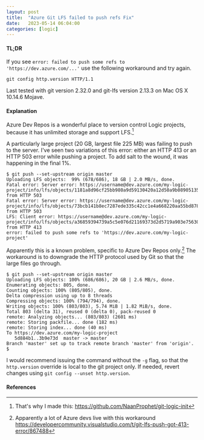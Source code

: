 ```yaml
---
layout: post
title:  "Azure Git LFS failed to push refs Fix"
date:   2023-05-14 06:04:00
categories: [logic]
---
```


#### TL;DR

If you see `error: failed to push some refs to 'https://dev.azure.com/...'` use the following workaround and try again.

`git config http.version HTTP/1.1`

Last tested with git version 2.32.0 and git-lfs version 2.13.3 on Mac OS X 10.14.6 Mojave.

#### Explanation

Azure Dev Repos is a wonderful place to version control Logic projects, because it has unlimited storage and support LFS.[^1]

A particularly large project (20 GB, largest file 225 MB) was failing to push to the server. I've seen two variations of this error: either an HTTP 413 or an HTTP 503 error while pushing a project. To add salt to the wound, it was happening in the final 1%.

```
$ git push --set-upstream origin master
Uploading LFS objects:  99% (678/686), 18 GB | 2.0 MB/s, done.
Fatal error: Server error: https://username@dev.azure.com/my-logic-project/info/lfs/objects/1181a8d96cf25bb980a9d59130420a12d50a9b08905135217d7ac77fda10a14f from HTTP 503
Fatal error: Server error: https://username@dev.azure.com/my-logic-project/info/lfs/objects/73bcb141b8ec7287ede335c42cc1e4a668220aa55bd878c7e5a2c1d9f57fba42 from HTTP 503
LFS: Client error: https://username@dev.azure.com/my-logic-project/info/lfs/objects/a36859394739a5c5e076d21169373d2d5719a903e75630678697beb669a58a2d from HTTP 413
error: failed to push some refs to 'https://dev.azure.com/my-logic-project'
```

Apparently this is a known problem, specific to Azure Dev Repos only.[^2] The workaround is to downgrade the HTTP protocol used by Git so that the large files go through.

```
$ git push --set-upstream origin master
Uploading LFS objects: 100% (686/686), 20 GB | 2.6 MB/s, done.                  
Enumerating objects: 805, done.
Counting objects: 100% (805/805), done.
Delta compression using up to 8 threads
Compressing objects: 100% (794/794), done.
Writing objects: 100% (803/803), 5.74 MiB | 1.82 MiB/s, done.
Total 803 (delta 31), reused 0 (delta 0), pack-reused 0
remote: Analyzing objects... (803/803) (2601 ms)
remote: Storing packfile... done (182 ms)
remote: Storing index... done (40 ms)
To https://dev.azure.com/my-logic-project
   5d884b1..3b9e73d  master -> master
Branch 'master' set up to track remote branch 'master' from 'origin'.
$ 
```

I would recommend issuing the command without the `-g` flag, so that the `http.version` override is local to the git project only. If needed, revert changes using `git config --unset http.version`.

#### References

[^1]: That's why I made this: <https://github.com/NaanProphet/git-logic-init>
[^2]: Apparently a lot of Azure devs live with this workaround <https://developercommunity.visualstudio.com/t/git-lfs-push-got-413-error/867488>